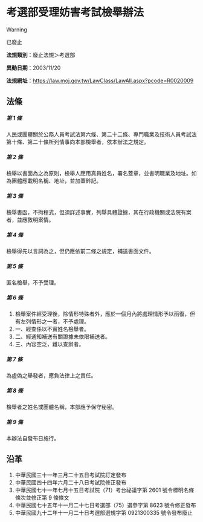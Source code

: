 # 考選部受理妨害考試檢舉辦法
> [!WARNING]
> 已廢止

**法規類別**：廢止法規＞考選部

**異動日期**：2003/11/20  

**法規網址**：https://law.moj.gov.tw/LawClass/LawAll.aspx?pcode=R0020009



## 法條
##### 第 1 條
人民或團體關於公務人員考試法第六條、第二十二條、專門職業及技術人員考試法第十條、第二十條所列情事向本部檢舉者，依本辦法之規定。

##### 第 2 條
檢舉以書面為之為原則，檢舉人應用真員姓名，署名蓋章，並書明職業及地址。如為團體應載明名稱、地址，並加蓋鈐記。

##### 第 3 條
檢舉書函，不拘程式，但須詳述事實，列舉具體證據，其在行政機關或法院有案者，並應敘明案情。

##### 第 4 條
檢舉得先以言詞為之，但仍應依前二條之規定，補送書面文件。

##### 第 5 條
匿名檢舉，不予受理。

##### 第 6 條
1. 檢舉案件經受理後，除情形特殊者外，應於一個月內將處理情形予以函復，但有左列情形之一者，不予處理。
1. 一、經查係以不實姓名檢舉者。
1. 二、經通知補送有關證據未依限補送者。
1. 三、內容空泛，難以查辦者。

##### 第 7 條
為虛偽之舉發者，應負法律上之責任。

##### 第 8 條
檢舉者之姓名或團體名稱，本部應予保守秘密。

##### 第 9 條
本辦法自發布日施行。

## 沿革
1. 中華民國三十一年三月二十五日考試院訂定發布
1. 中華民國四十四年六月二十八日考試院修正發布
1. 中華民國七十一年七月十五日考試院（71）考台祕議字第 2601 號令標明名條條次並修正第 9  條條文
1. 中華民國七十五年十一月二十七日考選部（75）選參字第 8623 號令修正發布
1. 中華民國九十二年十一月二十日考選部選規字第 0921300335 號令發布廢止
